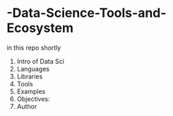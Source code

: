 # -Data-Science-Tools-and-Ecosystem
in this repo shortly 
1. Intro of Data Sci
2. Languages
3. Libraries
4.  Tools
5.  Examples
6.  Objectives:
7.  Author
